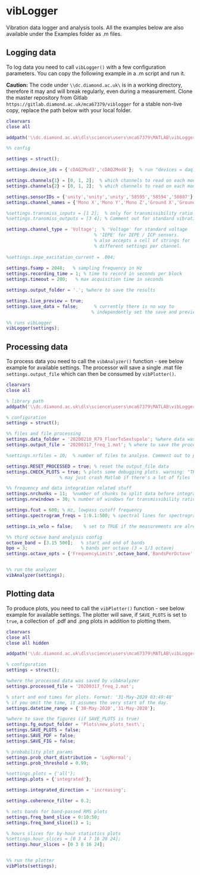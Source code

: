 # vibLogger

Vibration data logger and analysis tools.
All the examples below are also available under the Examples folder as .m files.

## Logging data
To log data you need to call `vibLogger()` with a few configuration parameters. 
You can copy the following example in a .m script and run it.

**Caution:**
The code under `\\dc.diamond.ac.uk\` is in a working directory, therefore it may
and will break regularly, even during a measurement. Clone the master repository from Gitlab 
`https://gitlab.diamond.ac.uk/mca67379/viblogger` for a stable non-live 
copy, replace the path below with your local folder.

```matlab
clearvars
close all

addpath('\\dc.diamond.ac.uk\dls\science\users\mca67379\MATLAB\vibLogger');

%% config

settings = struct();

settings.device_ids = {'cDAQ2Mod3','cDAQ2Mod4'};  % run "devices = daq.getDevices" and find the device ID

settings.channels{1} = [0, 1, 2];  % which channels to read on each module / device
settings.channels{2} = [0, 1, 2];  % which channels to read on each module / device

settings.sensorIDs = {'unity','unity','unity','58595','58594','50887'};  %sensor IDs (run sensors_db('list') to see all sensors)
settings.channel_names = {'Mono X','Mono Y','Mono Z','Ground X','Ground Y','Ground Z'}; %channel names

%settings.transmiss_inputs = [1 2];  % only for transmissibility ratio tests.
%settings.transmiss_outputs = [3 4]; % Comment out for standard vibration test

settings.channel_type = 'Voltage';  % 'Voltage' for standard voltage
                                 % 'IEPE' for IEPE / ICP sensors.
                                 % also accepts a cell of strings for
                                 % different settings per channel.
                                 
%settings.iepe_excitation_current = .004;                         
                        
settings.fsamp = 2048;   % sampling frequency in Hz
settings.recording_time = 1; % time to record in seconds per block
settings.timeout = 200;   % max acquisition time in seconds

settings.output_folder = '.'; %where to save the results

settings.live_preview = true;   
settings.save_data = false;      % currently there is no way to 
                                % independently set the save and preview times

%% runs vibLogger                                
vibLogger(settings);

```

## Processing data

To process data you need to call the `vibAnalyzer()` function - see below example for available settings. The processor will save a single .mat file `settings.output_file` which can then be consumed by `vibPlotter()`.

```matlab
clearvars
close all

% library path
addpath('\\dc.diamond.ac.uk\dls\science\users\mca67379\MATLAB\vibLogger');

% configuration
settings = struct();

%% files and file processing
settings.data_folder = '20200210_R79_FloorToSextupole'; %where data was saved by vibAnalyzer
settings.output_file = '20200317_freq_1.mat'; % where to save the processed data file

%settings.nrfiles = 10;  % number of files to analyse. Comment out to process all files.

settings.RESET_PROCESSED = true; % reset the output_file data
settings.CHECK_PLOTS = true; % plots some debugging plots. warning: "TRUE" 
                    % may just crash Matlab if there's a lot of files

%% frequency and data integration related stuff
settings.nrchunks = 11;  %number of chunks to split data before integration
settings.nrwindows = 30; % number of windows for transmissibility ratio

settings.fcut = 600; % Hz, lowpass cutoff frequency
settings.spectrogram_freqs = 1:0.1:500; % spectral lines for spectrograms

settings.is_velo = false;    % set to TRUE if the measurements are already in velocity. 

%% third octave band analysis config
octave_band = [3.15 500];   % start and end of bands
bpo = 3;                    % bands per octave (3 = 1/3 octave)
settings.octave_opts = {'FrequencyLimits',octave_band,'BandsPerOctave',bpo};


%% run the analyzer
vibAnalyzer(settings);
```


## Plotting data

To produce plots, you need to call the `vibPlotter()` function - see below example for available settings. 
The plotter will save, if `SAVE_PLOTS` is set to `true`, a collection of .pdf and .png plots in addition to 
plotting them.


```matlab
clearvars
close all
close all hidden

addpath('\\dc.diamond.ac.uk\dls\science\users\mca67379\MATLAB\vibLogger');

% configuration
settings = struct();

%where the processed data was saved by vibAnalyzer
settings.processed_file = '20200317_freq_2.mat'; 

% start and end times for plots. Format: '31-May-2020 03:49:48'
% if you omit the time, it assumes the very start of the day.
settings.datetime_range = {'30-May-2020','31-May-2020'};

%where to save the figures (if SAVE_PLOTS is true)
settings.fg_output_folder = 'Plots\new_plots_test\';
settings.SAVE_PLOTS = false;
settings.SAVE_PDF = false;
settings.SAVE_FIG = false;

% probability plot params
settings.prob_chart_distribution = 'LogNormal';
settings.prob_threshold = 0.99;

%settings.plots = {'all'};
settings.plots = {'integrated'};

settings.integrated_direction = 'increasing';

settings.coherence_filter = 0.2;

% sets bands for band-passed RMS plots
settings.freq_band_slice = 0:10:50;
settings.freq_band_slice(1) = 1;

% hours slices for by-hour statistics plots
%settings.hour_slices = [0 3 4 7 16 20 24];
settings.hour_slices = [0 3 8 16 24];


%% run the plotter
vibPlots(settings);


```